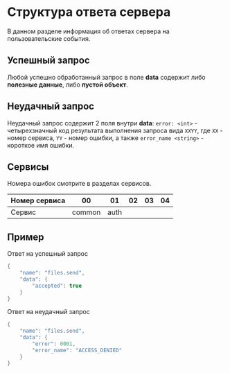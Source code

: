 # Структура ответа сервера
В данном разделе информация об ответах сервера на пользовательские события.

## Успешный запрос
Любой успешно обработанный запрос в поле **data** содержит либо **полезные данные**, либо **пустой объект**.

## Неудачный запрос
Неудачный запрос содержит 2 поля внутри **data**: `error: <int>` - четырехзначный код результата выполнения запроса вида `XXYY`, где `XX` - номер сервиса, `YY` - номер ошибки, а также `error_name <string>` - короткое имя ошибки.

## Сервисы

Номера ошибок смотрите в разделах сервисов.

| Номер сервиса |   00   |  01  | 02  | 03 | 04 |
|---------------|:------:|:----:|:---:|:--:|:--:|
| Сервис        | common | auth |

## Пример
Ответ на успешный запрос
```c#
{
	"name": "files.send",
	"data": {
		"accepted": true
	}
}
```

Ответ на неудачный запрос
```c#
{
	"name": "files.send",
	"data": {
		"error": 0001,
		"error_name": "ACCESS_DENIED"
	}
}
```
